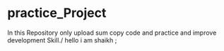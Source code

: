 # practice_Project
In this Repository only upload sum copy code and practice and improve development Skill./
hello i am shaikh ;
